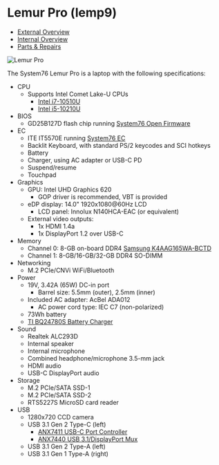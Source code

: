 # Lemur Pro (lemp9)

- [External Overview](./external-overview.md)
- [Internal Overview](./internal-overview.md)
- [Parts & Repairs](./repairs.md)

![Lemur Pro](./img/lemp9.png)

The System76 Lemur Pro is a laptop with the following specifications:

- CPU
    - Supports Intel Comet Lake-U CPUs
        - [Intel i7-10510U](https://ark.intel.com/content/www/us/en/ark/products/196449/intel-core-i7-10510u-processor-8m-cache-up-to-4-90-ghz.html)
        - [Intel i5-10210U](https://ark.intel.com/content/www/us/en/ark/products/195436/intel-core-i5-10210u-processor-6m-cache-up-to-4-10-ghz.html)
- BIOS
    - GD25B127D flash chip running [System76 Open Firmware](https://github.com/system76/firmware-open)
- EC
    - ITE IT5570E running [System76 EC](https://github.com/system76/ec)
    - Backlit Keyboard, with standard PS/2 keycodes and SCI hotkeys
    - Battery
    - Charger, using AC adapter or USB-C PD
    - Suspend/resume
    - Touchpad
- Graphics
    - GPU: Intel UHD Graphics 620
        - GOP driver is recommended, VBT is provided
    - eDP display: 14.0" 1920x1080@60Hz LCD
        - LCD panel: Innolux N140HCA-EAC (or equivalent)
    - External video outputs:
        - 1x HDMI 1.4a
        - 1x DisplayPort 1.2 over USB-C
- Memory
    - Channel 0: 8-GB on-board DDR4 [Samsung K4AAG165WA-BCTD](https://www.samsung.com/semiconductor/dram/ddr4/K4AAG165WA-BCTD/)
    - Channel 1: 8-GB/16-GB/32-GB DDR4 SO-DIMM
- Networking
    - M.2 PCIe/CNVi WiFi/Bluetooth
- Power
    - 19V, 3.42A (65W) DC-in port
        - Barrel size: 5.5mm (outer), 2.5mm (inner)
    - Included AC adapter: AcBel ADA012
        - AC power cord type: IEC C7 (non-polarized)
    - 73Wh battery
    - [TI BQ24780S Battery Charger](https://www.ti.com/product/BQ24780S)
- Sound
    - Realtek ALC293D
    - Internal speaker
    - Internal microphone
    - Combined headphone/microphone 3.5-mm jack
    - HDMI audio
    - USB-C DisplayPort audio
- Storage
    - M.2 PCIe/SATA SSD-1
    - M.2 PCIe/SATA SSD-2
    - RTS5227S MicroSD card reader
- USB
    - 1280x720 CCD camera
    - USB 3.1 Gen 2 Type-C (left)
        - [ANX7411 USB-C Port Controller](https://www.analogix.com/en/products/usb-c-port-controller/anx7411)
        - [ANX7440 USB 3.1/DisplayPort Mux](https://www.analogix.com/en/products/re-timersrepeaters/anx7440)
    - USB 3.1 Gen 2 Type-A (left)
    - USB 3.1 Gen 1 Type-A (right)

